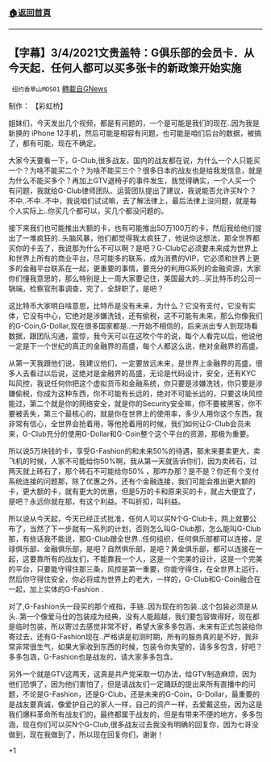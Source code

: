 ###  [:house:返回首頁](https://github.com/ourhimalayas/txt)
---

## 【字幕】3/4/2021文贵盖特：G俱乐部的会员卡．从今天起．任何人都可以买多张卡的新政策开始实施
` 纽约香草山MOS01` [轉載自GNews](https://gnews.org/zh-hans/948895/)

制作： 【彩虹桥】



姐妹们，今天发出几个视频，都是有问题的，一个是可能是我们的现在..因为我是新换的 iPhone 12手机，然后可能是相容有问题，也可能是咱们后台的数据，被搞了，都有可能，现在不确定。

大家今天要看一下，G-Club,很多战友，国内的战友都在说，为什么一个人只能买一个？为啥不能买二个？为啥不能买三个？很多日本的战友也是给我发信息，就是为什么不能买多个？再加上GTV退椅子的事件发生，我觉得确实，一个人买一个有问题，我就给G-Club律师团队、运营团队提出了建议，我说能否允许买N个？不中..不中..不中，我说咱们试试嘛，去了解法律上，最后法律上没问题，就是每个人实际上..你买几个都可以，买几个都没问题的。

接下来我们也可能推出大额的卡，也有可能推出50万100万的卡，然后我给他们提出了一堆疯狂的..头脑风暴，他们都觉得我太疯狂了，他说你这想法，那全世界都买你的卡去了，我说那为什么不可以啊？是吧？G-Club它必须要未来成为世界上和世界上所有的商业平台，尽可能多的联系，成为消费的VIP，它必须和世界上更多的金融平台联系在一起，更重要的事情，要充分的利用G系列的金融资源，大家你们懂我意思的，那么特别是上一周大家要记住，美国最大的…买比特币的公司一锅端，检察官刑事调查，完了，全辞职了，是吧？

这比特币大家明白啥意思，比特币是没有未来，为什么？它没有支付，它没有实体，它没有中心，它绝对是涉嫌洗钱，还有偷税，这不可能有未来，那么你像我们的G-Coin,G-Dollar,现在很多国家都是..一开始不相信的，后来派出专人到现场看数据，跟团队沟通，震惊，我今天可以在这吹个牛的说，每个人看完以后，他说他一定是下一个世纪的真正的金融界的高盛，每个人都这么说，绝对金融界的高盛。

从第一天我跟他们说，我建议他们，一定要放远未来，是世界上金融界的高盛，很多人去看过以后说，这绝对是金融界的高盛，无论是代码设计，安全，还有KYC叫风控，我说任何你把这个虚拟货币和金融系统，你只要是涉嫌洗钱，你只要是涉嫌偷税，你成为这种东西，你不可能有长远的，绝对不可能长远的，只要这块风控能过，第二个就是你的网络安全，就是你的Security安全嘛，你不要被黑客，你不要被丢失，第三个最核心的，就是你在世界上的使用率，多少人用你这个东西，我非常有信心，全世界会抢着用，等他抢着用的时候，我们如何让G-Club会员未来，G-Club充分的使用G-Dollar和G-Coin整个这个平台的资源，那极为重要。

所以说5万块钱的卡，享受G-Fashion的和未来50%的待遇，那未来要卖更大，卖飞机的时候，人家不可能给你50%啊，我从第一天就告诉你们，因为卖砖石，过两天就上砖石了，那个砖石不可能给你50% ，那咋办那？是不是？你还有个支付系统连接的问题那，除了优惠之外，还有个金融连接，我们可能会推出更大额的卡，更大额的卡，就有更大的优惠，但是5万的卡和原来买的卡，就占大便宜了，是吧？永远你就在那，有这个利益。不叫折扣，叫利益。

所以说从今天起，今天已经正式批准，任何人可以买N个G-Club卡，网上就要公布了，当然了下一步就有一系列的计划，否则怎么叫G-Club那，怎么能叫G-Club那，有些话我不能说，那G-Club跟全世界..任何组织，任何俱乐部都可以连接，足球俱乐部、金融俱乐部，是吧？自然俱乐部，是吧？黄金俱乐部，都可以连接在一起，这要靠所有的战友们，不能靠我一个人，这是一个完美的设计，这是一个完美的平台，只要能守得住那三条，风控是第一重要，你能守得住，在全世界上运行，然后你守得住安全，你必将成为世界上的老大，一样的，G-Club和G-Coin融合在一起，加上实体的G-Fashion .

对了,G-Fashion头一段买的那个戒指，手链..因为现在的包装..这个包装必须是从头..第一个像爱马仕的包装成为经典，没有人能超越，我们要包容做得好，现在都是临时包装，所以寄过去感觉非常不好，希望大家多多包涵，未来有正式包装给你寄过去，还有G-Fashion现在..严格讲是初测时期，所有的服务真的是不好，我非常非常很生气，如果大家收到东西的时候，包装令你失望的，请多多包含，好吧？多多包涵，G-Fashion也是战友的，请大家多多包含。

另外一个就是GTV这两天，这真是共产党采取一切办法，给GTV制造麻烦，因为他们恐惧了，因为他们害怕了，但是请战友们一定踊跃的提出来所有直播中的问题，不论是G-Fashion，还是G-Club，还是未来的G-Coin，G-Dollar，最重要的是战友要真诚，像爱护自己的家人一样，自己的资产一样，去爱戴这些，因为这是我们爆料革命所有战友们的，最终都属于战友的，但是有带来不便的地方，多多包涵，现在你们可以买N个G-Club,很多战友过去我没有明确的回复你，因为七哥没做到，现在我做到了，所以现在回复你们，谢谢！

+1
